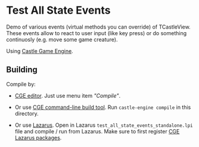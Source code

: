 # Test All State Events

Demo of various events (virtual methods you can override) of TCastleView.
These events allow to react to user input (like key press)
or do something continuosly (e.g. move some game creature).

Using [Castle Game Engine](https://castle-engine.io/).

## Building

Compile by:

- [CGE editor](https://castle-engine.io/manual_editor.php). Just use menu item _"Compile"_.

- Or use [CGE command-line build tool](https://castle-engine.io/build_tool). Run `castle-engine compile` in this directory.

- Or use [Lazarus](https://www.lazarus-ide.org/). Open in Lazarus `test_all_state_events_standalone.lpi` file and compile / run from Lazarus. Make sure to first register [CGE Lazarus packages](https://castle-engine.io/documentation.php).
